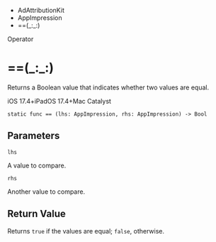 

- AdAttributionKit
- AppImpression
-  ==(\_:\_:) 

Operator

# ==(\_:\_:)

Returns a Boolean value that indicates whether two values are equal.

iOS 17.4+iPadOS 17.4+Mac Catalyst

``` source
static func == (lhs: AppImpression, rhs: AppImpression) -> Bool
```

## Parameters 

`lhs`  

A value to compare.

`rhs`  

Another value to compare.

## Return Value

Returns `true` if the values are equal; `false`, otherwise.

